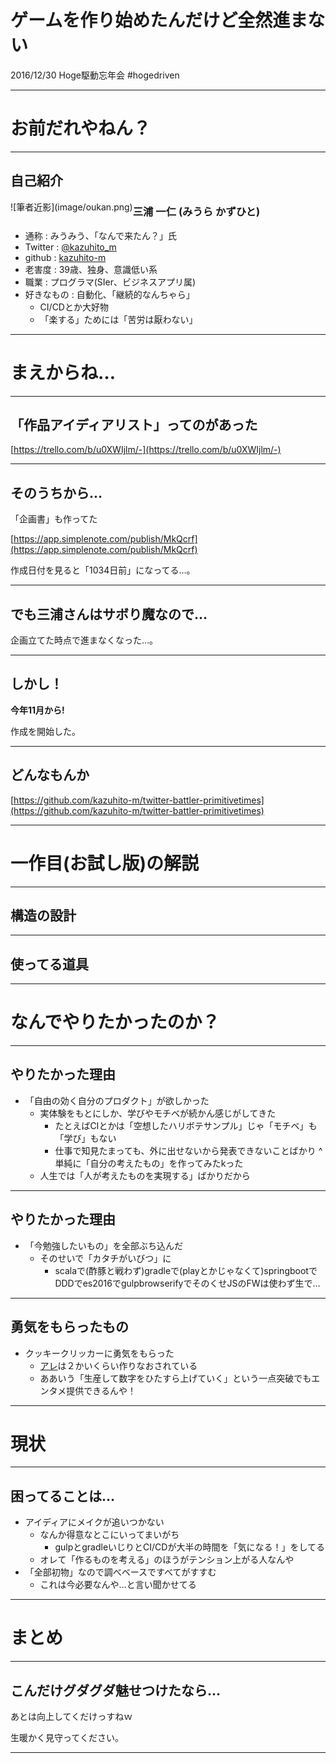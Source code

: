 # ゲームを作り始めたんだけど全然進まない

2016/12/30 Hoge駆動忘年会 #hogedriven

----

# お前だれやねん？

---

## 自己紹介

<style type="text/css">
div.picleft {
   float: left;
}
</style>
<div class="picleft">
![筆者近影](image/oukan.png)
</div>

### 三浦 一仁 (みうら かずひと)

+ 通称 : みうみう、「なんで来たん？」氏
+ Twitter : [@kazuhito_m](https://twitter.com/kazuhito_m)
+ github : [kazuhito-m](https://github.com/kazuhito-m)
+ 老害度 : 39歳、独身、意識低い系
+ 職業 : プログラマ(SIer、ビジネスアプリ属)
+ 好きなもの : 自動化、「継続的なんちゃら」
  + CI/CDとか大好物
  + 「楽する」ためには「苦労は厭わない」
----

# まえからね…

---

## 「作品アイディアリスト」ってのがあった

[https://trello.com/b/u0XWIjlm/-](https://trello.com/b/u0XWIjlm/-)

---

## そのうちから…

「企画書」も作ってた

[https://app.simplenote.com/publish/MkQcrf](https://app.simplenote.com/publish/MkQcrf)

作成日付を見ると「1034日前」になってる…。


---

## でも三浦さんはサボり魔なので…

企画立てた時点で進まなくなった…。

---

## しかし！

__今年11月から!__

作成を開始した。

---

## どんなもんか


[https://github.com/kazuhito-m/twitter-battler-primitivetimes](https://github.com/kazuhito-m/twitter-battler-primitivetimes)

----

# 一作目(お試し版)の解説

---

## 構造の設計

---

## 使ってる道具


----

# なんでやりたかったのか？

---

## やりたかった理由

- 「自由の効く自分のプロダクト」が欲しかった
  - 実体験をもとにしか、学びやモチベが続かん感じがしてきた
    - たとえばCIとかは「空想したハリボテサンプル」じゃ「モチベ」も「学び」もない
    - 仕事で知見たまっても、外に出せないから発表できないことばかり
^ 単純に「自分の考えたもの」を作ってみたkった
  - 人生では「人が考えたものを実現する」ばかりだから

---

## やりたかった理由

- 「今勉強したいもの」を全部ぶち込んだ
  - そのせいで「カタチがいびつ」に
    - scalaで(酢豚と戦わず)gradleで(playとかじゃなくて)springbootでDDDでes2016でgulpbrowserifyでそのくせJSのFWは使わず生で…

---

## 勇気をもらったもの

- クッキークリッカーに勇気をもらった
  - [アレ](https://www55.atwiki.jp/cookieclickerjpn/pages/22.html)は２かいくらい作りなおされている
  - ああいう「生産して数字をひたすら上げていく」という一点突破でもエンタメ提供できるんや！


----

# 現状

---

## 困ってることは…

- アイディアにメイクが追いつかない
  - なんか得意なとこにいってまいがち
    - gulpとgradleいじりとCI/CDが大半の時間を「気になる！」をしてる
  - オレて「作るものを考える」のほうがテンション上がる人なんや
- 「全部初物」なので調べベースですべてがすすむ
  - これは今必要なんや…と言い聞かせてる

----

# まとめ

---


## こんだけグダグダ魅せつけたなら…

あとは向上してくだけっすねｗ

生暖かく見守ってください。


---
